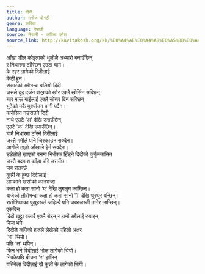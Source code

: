 ```yaml
---
title: दिदी
author: मनोज बोगटी
genre: कविता
language: नेपाली
source: नेपाली - कविता कोश
source_link: http://kavitakosh.org/kk/%E0%A4%AE%E0%A4%A8%E0%A5%8B%E0%A4%9C_%E0%A4%AC%E0%A5%8B%E0%A4%97%E0%A4%9F%E0%A5%80
---
```


आँखा डील कोइलाको धुलोलेे अध्यारो बनाउँछिन्  
र निधारमा टाँस्छिन् एउटा घाम।  
के रहर लागेको दिदीलाई  
केटी हुन।  
संसारको सबैभन्दा बलियो दिदी  
जसले दुइ दर्जन बाख्राको खोर एक्लै खोर्सिन सक्छिन्  
चार माऊ गाईलाई एक्लै सोत्तर दिन सक्छिन्  
भुटेको मकै मुर्क्याउन पानी पर्दैन।  
कसैसित नडराउने दिदी  
नाथे एउटै 'अ' देखि डराउँछिन्  
एउटै 'क' देखि डराउँछिन्।  
घामै निधारमा टाँस्ने दिदीलाई  
जस्तैै गर्मीले पनि जिस्काउन सक्दैन।  
आगोले ठाड़ो आँखाले हेर्न सक्दैन।  
डड़ेलोले खाएको वनमा निर्धक्क हिँड्ने दिदीको कुर्कुच्चासित  
जस्तै बदमाश काँड़ा पनि डराउँछ।  
जब रातपर्छ  
कुन्नी के हुन्छ दिदीलाई  
लाम्काने खसीको कानभन्दा  
कता हो कता सानो 'ए' देखि लुगलुग काम्छिन्।  
बाजेको लौरोभन्दा कता हो कता सानो '1' देखि थुरथुर बन्छिन्।  
रातीशिक्षाका फुपुहरूले जहिल्यै पनि जबरजस्ती तानेर लान्छिन्।  
एकदिन  
दिदी खुट्टा बजार्दै एक्लै रोइन् र हामी सबैलाई रुवाइन्  
किन भने  
दिदीले काँपेको हातले लेखेको पहिलो अक्षर  
'भा' थियो।  
पछि 'त' थपिन्।  
किन भने दिदीलाई भोक लागेको थियो।  
निक्कैपछि बीचमा 'र' हालिन्  
यतिबेला दिदीलाई खै कुन्नी के लागेको थियोे।
